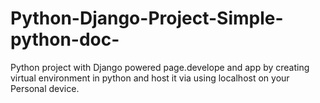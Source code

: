 # Python-Django-Project-Simple-python-doc-
Python project with Django powered page.develope and app by creating virtual environment in python and host it via using localhost on your Personal device.
